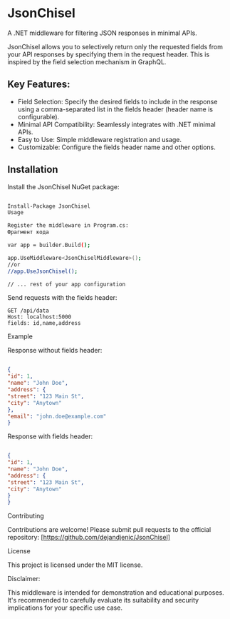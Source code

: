 # JsonChisel

A .NET middleware for filtering JSON responses in minimal APIs.

JsonChisel allows you to selectively return only the requested fields from your API responses by specifying them in the request header. This is inspired by the field selection mechanism in GraphQL.

## Key Features:

- Field Selection: Specify the desired fields to include in the response using a comma-separated list in the fields header (header name is configurable).
- Minimal API Compatibility: Seamlessly integrates with .NET minimal APIs.
- Easy to Use: Simple middleware registration and usage.
- Customizable: Configure the fields header name and other options.

## Installation

Install the JsonChisel NuGet package:

```Bash

Install-Package JsonChisel
Usage

Register the middleware in Program.cs:
Фрагмент кода

var app = builder.Build();

app.UseMiddleware<JsonChiselMiddleware>();
//or 
//app.UseJsonChisel();

// ... rest of your app configuration
```

Send requests with the fields header:

```curl
GET /api/data
Host: localhost:5000
fields: id,name,address
```

Example

Response without fields header:

```JSON

{
"id": 1,
"name": "John Doe",
"address": {
"street": "123 Main St",
"city": "Anytown"
},
"email": "john.doe@example.com"
}
```

Response with fields header:

```JSON

{
"id": 1,
"name": "John Doe",
"address": {
"street": "123 Main St",
"city": "Anytown"
}
}
```

Contributing

Contributions are welcome! Please submit pull requests to the official repository: [https://github.com/dejandjenic/JsonChisel]

License

This project is licensed under the MIT license.

Disclaimer:

This middleware is intended for demonstration and educational purposes. It's recommended to carefully evaluate its suitability and security implications for your specific use case.
